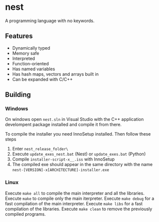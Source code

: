 # nest
A programming language with no keywords.

## Features
- Dynamically typed
- Memory safe
- Interpreted
- Function-oriented
- Has named variables
- Has hash maps, vectors and arrays built in
- Can be expanded with C/C++

## Building

### Windows

On windows open `nest.sln` in Visual Studio with the C++ application develompent
package installed and compile it from there.

To compile the installer you need InnoSetup installed. Then follow these steps
1. Enter `nest_release_folder\`
2. Execute `update_exes_nest.bat` (Nest) or `update_exes.bat` (Python)
3. Compile `installer-script-x__.iss` with InnoSetup
4. The compiled exe should appear in the same directory with the name
   `nest-[VERSION]-x[ARCHITECTURE]-installer.exe`

### Linux

Execute `make all` to compile the main interpreter and all the libraries.  
Execute `make` to compile only the main iterpreter.
Execute `make debug` for a fast compilation of the main interpreter.
Execute `make libs` for a fast compilation of the libraries.
Execute `make clean` to remove the previously compiled programs.
